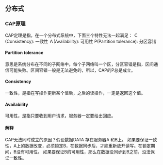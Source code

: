 ## 分布式

### CAP原理
CAP定理是指，在一个分布式系统中，下面三个特性无法一起满足：
Ｃ(Consistency): 一致性
Ａ(Availability): 可用性
P(Partition tolerance): 分区容错

#### Partition tolerance
意思是系统分布在不同的子网络中，每个子网络叫一个区，分区容错是指，区间通信可能失败。区间容错一般是无法避免的，所以，CAP的P总是成立。

#### Consistency
一致性，是指在写操作更新某个值后，之后的读操作，一定是返回这个值。

#### Availability
可用性，是指只要收到用户请求，服务器一定要给出回应。

#### 解释
CAP无法同时成立的原因？假设数据DATA 存在服务器A 和B上。
如果要保证一致性，A上的数据改变，必须锁定B，在数据同步后，才能重新放开读写。在锁定期间，B没有可用性。
如果要保证B的可用性，那么在数据没同步到B之前，没法保证一致性。


























